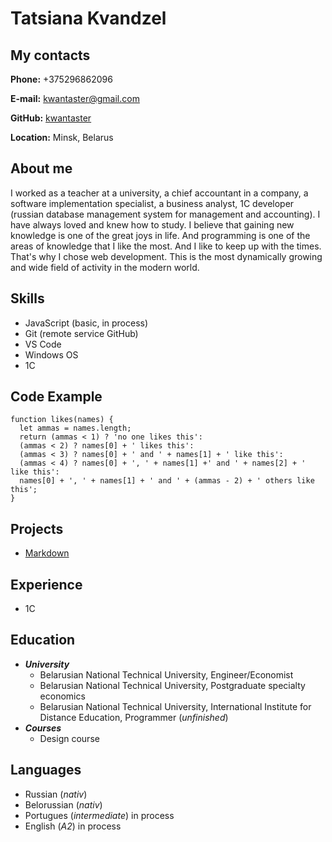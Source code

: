 # Tatsiana Kvandzel

## My contacts

**Phone:** +375296862096

**E-mail:** kwantaster@gmail.com

**GitHub:** [kwantaster](https://github.com/kwantaster)

**Location:** Minsk, Belarus

## About me

I worked as a teacher at a university, a chief accountant in a company, a software implementation specialist, a business analyst, 1C developer (russian database management system for management and accounting). I have always loved and knew how to study. I believe that gaining new knowledge is one of the great joys in life. And programming is one of the areas of knowledge that I like the most. And I like to keep up with the times. That's why I chose web development. This is the most dynamically growing and wide field of activity in the modern world.

## Skills

- JavaScript (basic, in process)
- Git (remote service GitHub)
- VS Code
- Windows OS
- 1C

## Code Example

```
function likes(names) {
  let ammas = names.length;
  return (ammas < 1) ? 'no one likes this':
  (ammas < 2) ? names[0] + ' likes this':
  (ammas < 3) ? names[0] + ' and ' + names[1] + ' like this':
  (ammas < 4) ? names[0] + ', ' + names[1] +' and ' + names[2] + ' like this':
  names[0] + ', ' + names[1] + ' and ' + (ammas - 2) + ' others like this';
}
```

## Projects

- [Markdown](https://kwantaster.github.io/rsschool-cv/cv)

## Experience

- 1C

## Education

- **_University_**
  - Belarusian National Technical University, Engineer/Economist
  - Belarusian National Technical University, Postgraduate specialty economics
  - Belarusian National Technical University, International Institute for Distance Education, Programmer (_unfinished_)
- **_Courses_**
  - Design course

## Languages

- Russian (_nativ_)
- Belorussian (_nativ_)
- Portugues (_intermediate_) in process
- English (_A2_) in process
